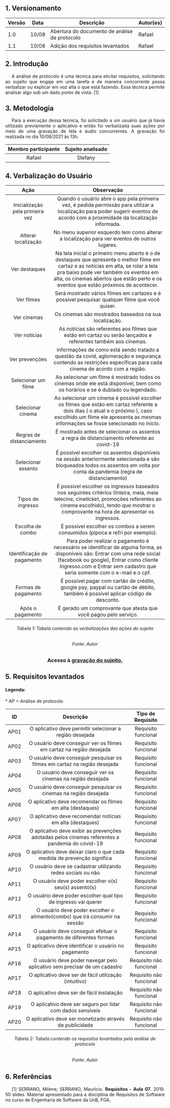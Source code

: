## 1. Versionamento

|Versão|Data|Descrição|Autor(es)|
|------|----|---------|---------|
|1.0|10/08|Abertura do documento de análise de protocolo|Rafael|
|1.1|10/08|Adição dos requisitos levantados|Rafael|


## 2. Introdução

<p style="text-align: justify; text-indent: 20px">A análise de protocolo é uma técnica para elicitar requisitos, solicitando ao sujeito que engaje em uma tarefa e de maneira concorrente possa verbalizar ou explicar em voz alta o que está fazendo. Essa técnica permite analisar algo sob um dado ponto de vista. [1] </p>

## 3. Metodologia 
<p style="text-align: justify; text-indent: 20px">Para a execução dessa técnica, foi solicitado a um usuário que já havia utilizado previamente o aplicativo e então foi verbalizada suas ações por meio de uma gravação de tela e áudio concorrentes. A gravação foi realizada no dia 10/08/2021 às 13h. </p>

<center>

|Membro participante|Sujeito analisado|
|:--:|:--:|
|Rafael|Stefany|

</center>

## 4. Verbalização do Usuário

|Ação|Observação|
|:---:|:---:|
| Inicialização pela primeira vez | Quando o usuário abre o app pela primeira vez, é pedida permissão para utilizar a localização para poder sugerir eventos de acordo com a proximidade da localização informada.
|Alterar localização|No menu superior esquerdo tem como alterar a localização para ver eventos de outros lugares.|
| Ver destaques| Na tela inicial o primeiro menu aberto é o de destaques que apresenta o melhor filme em cartaz e as notícias em alta, se rolar a tela pra baixo pode ver também os eventos em alta, os cinemas abertos que estão perto e os eventos que estão próximos de acontecer.|
|Ver filmes|Será mostrado vários filmes em cartazes e é possível pesquisar qualquer filme que você quiser.|
|Ver cinemas| Os cinemas são mostrados baseados na sua localização.|
|Ver notícias| As notícias são referentes aos filmes que estão em cartaz ou serão lançados e referentes também aos cinemas.|
|Ver prevenções| Informações de como está sendo tratado a questão da covid, aglomeração e segurança contendo as restrições específicas para cada cinema de acordo com a região.|
|Selecionar um filme| Ao selecionar um filme é mostrado todos os cinemas onde ele está disponível, bem como os horários e se é dublado ou legendado.|
|Selecionar cinema| Ao selecionar um cinema é possível escolher os filmes que estão em cartaz referente a dois dias ( o atual e o próximo ), caso escolhido um filme ele apresenta as mesmas informações se fosse selecionado no ínicio.|
|Regras de distanciamento| É mostrado antes de selecionar os assentos a regra de distanciamento referente ao covid-19
|Selecionar assento| É possível escolher os assentos disponíveis na sessão anteriormente selecionada e são bloqueados todos os assentos em volta por conta da pandemia (regra de distanciamento)
|Tipos de ingresso| É possível escolher os ingressos baseados nos seguintes critérios (Inteira, meia, meia telecine, cineticket, promoções referentes ao cinema escolhido), tendo que mostrar o comprovante na hora de apresentar os ingressos.|
|Escolha de combo| É possível escolher os combos a serem consumidos (pipoca e refri por exemplo).
|Identificação de pagamento| Para poder realizar o pagamento é necessário se identificar de alguma forma, as disponíveis são: Entrar com uma rede social (facebook ou google), Entrar como cliente Ingresso.com e Entrar sem cadastro que seria somente com o e-mail e o cpf.|
|Formas de pagamento| É possível pagar com cartão de crédito, google pay, paypal ou cartão de débito, também é possível aplicar código de desconto.|
|Após o pagamento| É gerado um comprovante que atesta que você pagou pelo serviço.|

<h6 align = "center">Tabela 1: Tabela contendo as verbalizações das ações do sujeito</h6>
<h6 align = "center">Fonte: Autor</h6>

<center>
<h3> Acesso à <a href="https://drive.google.com/file/d/1wepFqr5pSS0Fe8-JQdHjwefvvhgvlwsO/view?usp=sharing">gravação do sujeito.</a></h3>
</center>




## 5. Requisitos levantados

<h4>Legenda:</h4>
* AP = Análise de protocolo
  
|ID|Descrição|Tipo de Requisito|
|:--:|:--:|:-----:|
|AP01|O aplicativo deve permitir selecionar a região desejada|Requisito funcional|
|AP02|O usuário deve conseguir ver os filmes em cartaz na região desejada|Requisito funcional
|AP03|O usuário deve conseguir pesquisar os filmes em cartaz na região desejada|Requisito funcional|
|AP04|O usuário deve conseguir ver os cinemas na região desejada |Requisito funcional|
|AP05|O usuário deve conseguir pesquisar os cinemas na região desejada |Requisito funcional|
|AP06|O aplicativo deve recomendar os filmes em alta (destaques) |Requisito funcional|
|AP07|O aplicativo deve recomendar notícias em alta (destaques) |Requisito funcional|
|AP08|O aplicativo deve exibir as prevenções adotadas pelos cinemas referentes a pandemia do covid-19|Requisito funcional|
|AP09|O aplicativo deve deixar claro o que cada medida de prevenção significa|Requisito funcional|
|AP10|O usuário deve se cadastrar utilizando redes sociais ou não|Requisito funcional|
|AP11|O usuário deve poder escolher o(s) seu(s) assento(s)|Requisito funcional|
|AP12|O usuário deve poder escolher qual tipo de ingresso vai querer|Requisito funcional|
|AP13|O usuário deve poder escolher o alimento(combo) que irá consumir na sessão|Requisito funcional|
|AP14|O usuário deve conseguir efetuar o pagamento de diferentes formas |Requisito funcional|
|AP15|O aplicativo deve identificar o usuário no pagamento|Requisito funcional|
|AP16|O usuário deve poder navegar pelo aplicativo sem precisar de um cadastro|Requisito não funcional|
|AP17|O aplicativo deve ser de fácil utilização (intuitivo)|Requisito não funcional|
|AP18|O aplicativo deve ser de fácil instalação|Requisito não funcional|
|AP19|O aplicativo deve ser seguro por lidar com dados sensíveis|Requisito não funcional|
|AP20|O aplicativo deve ser monetizado através de publicidade|Requisito não funcional|

<h6 align = "center">Tabela 2: Tabela contendo os requisitos levantados pela análise de protocolo</h6>
<h6 align = "center">Fonte: Autor</h6>


## 6. Referências

<p style="text-align: justify; text-indent: 20px">[1] SERRANO, Milene; SERRANO, Maurício. <b>Requisitos - Aula 07</b>. 2019. 50 slides. Material apresentado para a disciplina de Requisitos de Software no curso de Engenharia de Software da UnB, FGA.</p>













